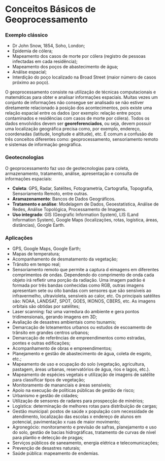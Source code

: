 # Conceitos Básicos de Geoprocessamento

### Exemplo clássico

- Dr John Snow, 1854, Soho, London;
- Epidemia de cólera;
- Mapeamento dos casos de morte por cólera (registro de pessoas infectadas em cada residência);
- Mapeamento dos poços de abastecimento de água;
- Análise espacial;
- Interdição do poço localizado na Broad Street (maior número de casos próximo ao poço).

O geoprocessamento consiste na utilização de técnicas computacionais e matemáticas para obter e analisar informações espaciais. Muitas vezes um conjunto de informações não consegue ser analisado se não estiver diretamente relacionado à posição dos acontecimentos, pois existe uma relação espacial entre os dados (por exemplo: relação entre poços contaminados e residências com casos de morte por cólera). Todos os dados envolvidos devem ser **georeferenciados**, ou seja, devem possuir uma localização geográfica precisa como, por exemplo, endereço, coordenadas (latitude, longitude e altitude), etc. É comum a confusão de três conceitos diferentes como: geoprocessamento, sensoriamento remoto e sistemas de informação geográfica.

### Geotecnologias

O geoprocessamento faz uso de geotecnologias para coleta, armazenamento, tratamento, análise, apresentação e consulta de informações espaciais:

- **Coleta**: GPS, Radar, Satélites, Fotogrametria, Cartografia, Topografia, Sensoriamento Remoto, entre outras.
- **Aramazenamento**: Bancos de Dados Geográficos.
- **Tratamento e análise**: Modelagem de Dados, Geoestatística, Análise de Redes, Análise Topológica, Processamento de Imagens.
- **Uso integrado**: GIS (Geografic Information System), LIS (Land Information System), Google Maps (localizações, rotas, logística, áreas, distâncias), Google Earth.

### Aplicações

- GPS, Google Maps, Google Earth;
- Mapas de temperatura;
- Acompanhamento de desmatamento da vegetação;
- Trânsito em tempo real;
- Sensoriamento remoto que permite a captura d eimagens em diferentes comprimentos de ondas. Dependendo do comprimento de onda cada objeto irá refletir uma porção da radiação. Uma imagem padrão é formada por três bandas conhecidas como RGB, outras imagens apresentam sete ou oito bandas com sensores que são sensíveis ao infravermelho, ultravioleta, sensíveis ao calor, etc. Os principais satélites são: NOAA, LANDSAT, SPOT, GOES, IKONOS, CBERS, etc. As imagens orbitais são obtidas por satélites;
- Laser scanning: faz uma varredura do ambiente e gera pontos tridimensionais, gerando imagens em 3D;
- Avaliação de desastres ambientais como tsunamis;
- Demarcação de loteamentos urbanos ou estudos de escoamento de trânsito em grandes centros urbanos;
- Demarcação de referências de empreendimentos como estradas, pontes e outras edificações;
- Acompanhamento de obras e empreendimentos;
- Planejamento e gestão de abastecimento de água, coleta de esgoto, etc.;
- Mapeamento de uso e ocupação do solo (vegetação, agricultura, pastagem, áreas urbanas, reservatórios de água, rios e lagos, etc.).
- Mapeamento de espécies vegetais e utilização de imagens de satélite para classificar tipos de vegetação;
- Monitoramento de mananciais e áreas sensíveis;
- Apoio na execução de políticas públicas de gestão de risco;
- Urbanismo e gestão de cidades;
- Utilização de sensores de radares para prospecção de minérios;
- Logística: determinação de melhores rotas para distribuição de cargas;
- Gestão municipal: postos de saúde x população com necessidade de atendimento, localização das escolas x endereço de alunos em potencial, pavimentação x ruas de maior movimento;
- Agronegócio: monitoramento e previsão de safras, planejamento e uso do solo, gestão de bacias hidrográficas, tratamento de curvas de nível para plantio e detecção de pragas;
- Serviços públicos de saneamento, energia elétrica e telecomunicações;
- Prevenção de desastres naturais;
- Saúde pública: mapeamento de endemias.
